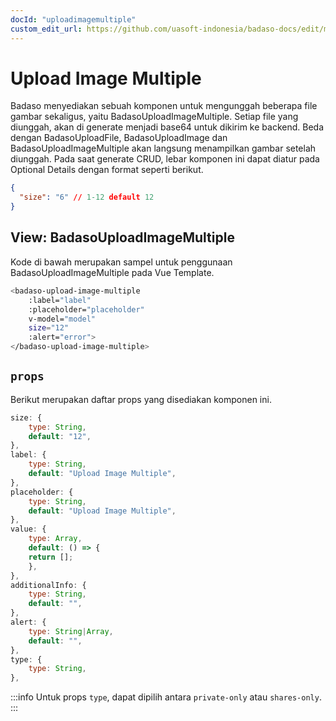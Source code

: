 ```yaml
---
docId: "uploadimagemultiple"
custom_edit_url: https://github.com/uasoft-indonesia/badaso-docs/edit/main/i18n/id/docusaurus-plugin-content-docs/current/components/upload-image-multiple.md
---
```


# Upload Image Multiple

Badaso menyediakan sebuah komponen untuk mengunggah beberapa file gambar sekaligus, yaitu BadasoUploadImageMultiple. Setiap file yang diunggah, akan di generate menjadi base64 untuk dikirim ke backend. Beda dengan BadasoUploadFile, BadasoUploadImage dan BadasoUploadImageMultiple akan langsung menampilkan gambar setelah diunggah. Pada saat generate CRUD, lebar komponen ini dapat diatur pada Optional Details dengan format seperti berikut.

```json
{
  "size": "6" // 1-12 default 12
}
```

## View: BadasoUploadImageMultiple

Kode di bawah merupakan sampel untuk penggunaan BadasoUploadImageMultiple pada Vue Template.

```bash
<badaso-upload-image-multiple
    :label="label"
    :placeholder="placeholder"
    v-model="model"
    size="12"
    :alert="error">
</badaso-upload-image-multiple>
```

## `props`

Berikut merupakan daftar props yang disediakan komponen ini.

```js
size: {
    type: String,
    default: "12",
},
label: {
    type: String,
    default: "Upload Image Multiple",
},
placeholder: {
    type: String,
    default: "Upload Image Multiple",
},
value: {
    type: Array,
    default: () => {
    return [];
    },
},
additionalInfo: {
    type: String,
    default: "",
},
alert: {
    type: String|Array,
    default: "",
},
type: {
    type: String,
},
```

:::info
Untuk props <code>type</code>, dapat dipilih antara <code>private-only</code> atau <code>shares-only</code>.
:::
